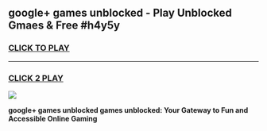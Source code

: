 
## google+ games unblocked - Play Unblocked Gmaes & Free #h4y5y
<h3>
<a href="https://news.freeplayer.one?title=google+_games_unblocked&ref=03M">CLICK TO PLAY</a></h3>
<hr>

<h3>
<a href="https://news.freeplayer.one?title=google+_games_unblocked&ref=03M">CLICK 2 PLAY</a>
  
</h3>

<a href="https://news.freeplayer.one?title=google+_games_unblocked&ref=03M"><img src="https://clearcache.store/games.png"></a>


**google+ games unblocked games unblocked: Your Gateway to Fun and Accessible Online Gaming**
